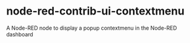 # node-red-contrib-ui-contextmenu
A Node-RED node to display a popup contextmenu in the Node-RED dashboard
